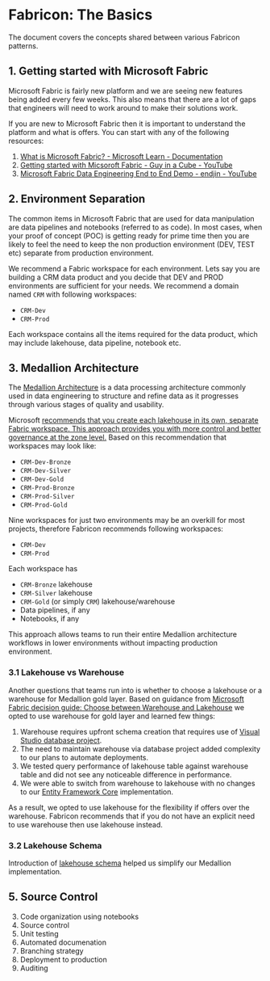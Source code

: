 # Fabricon: The Basics

The document covers the concepts shared between various Fabricon patterns.

## 1. Getting started with Microsoft Fabric

Microsoft Fabric is fairly new platform and we are seeing new features being added every few weeks. This also means that there are a lot of gaps that engineers will need to work around to make their solutions work.

If you are new to Microsoft Fabric then it is important to understand the platform and what is offers. You can start with any of the following resources:

1. [What is Microsoft Fabric? - Microsoft Learn - Documentation](https://learn.microsoft.com/en-us/fabric/get-started/microsoft-fabric-overview)
2. [Getting started with Micsoroft Fabric - Guy in a Cube - YouTube](https://www.youtube.com/playlist?list=PLv2BtOtLblH1RhbtfTpp9ovi3Y-3HiRO2)
3. [Microsoft Fabric Data Engineering End to End Demo - endjin - YouTube](https://www.youtube.com/playlist?list=PLJt9xcgQpM61fxyB1aWzWCAEsHZHEZD6w)

## 2. Environment Separation

The common items in Microsoft Fabric that are used for data manipulation are data pipelines and notebooks (referred to as code). In most cases, when your proof of concept (POC) is getting ready for prime time then you are likely to feel the need to keep the non production environment (DEV, TEST etc) separate from production environment.

We recommend a Fabric workspace for each environment. Lets say you are building a CRM data product and you decide that DEV and PROD environments are sufficient for your needs. We recommend a domain named `CRM` with following workspaces:

- `CRM-Dev`
- `CRM-Prod`

Each workspace contains all the items required for the data product, which may include lakehouse, data pipeline, notebook etc.

## 3. Medallion Architecture

The [Medallion Architecture](https://www.databricks.com/glossary/medallion-architecture) is a data processing architecture commonly used in data engineering to structure and refine data as it progresses through various stages of quality and usability.

Microsoft [recommends that you create each lakehouse in its own, separate Fabric workspace. This approach provides you with more control and better governance at the zone level.](https://learn.microsoft.com/en-us/fabric/onelake/onelake-medallion-lakehouse-architecture#deployment-model) Based on this recommendation that workspaces may look like:

- `CRM-Dev-Bronze`
- `CRM-Dev-Silver`
- `CRM-Dev-Gold`
- `CRM-Prod-Bronze`
- `CRM-Prod-Silver`
- `CRM-Prod-Gold`

Nine workspaces for just two environments may be an overkill for most projects, therefore Fabricon recommends following workspaces:

- `CRM-Dev`
- `CRM-Prod`

Each workspace has

- `CRM-Bronze` lakehouse
- `CRM-Silver` lakehouse
- `CRM-Gold` (or simply `CRM`) lakehouse/warehouse
- Data pipelines, if any
- Notebooks, if any

This approach allows teams to run their entire Medallion architecture workflows in lower environments without impacting production environment.

### 3.1 Lakehouse vs Warehouse

Another questions that teams run into is whether to choose a lakehouse or a warehouse for Medallion gold layer. Based on guidance from [Microsoft Fabric decision guide: Choose between Warehouse and Lakehouse](https://learn.microsoft.com/en-us/fabric/get-started/decision-guide-lakehouse-warehouse) we opted to use warehouse for gold layer and learned few things:

1. Warehouse requires upfront schema creation that requires use of [Visual Studio database project](https://learn.microsoft.com/en-us/fabric/data-warehouse/source-control).
2. The need to maintain warehouse via database project added complexity to our plans to automate deployments.
3. We tested query performance of lakehouse table against warehouse table and did not see any noticeable difference in performance.
4. We were able to switch from warehouse to lakehouse with no changes to our [Entity Framework Core](https://learn.microsoft.com/en-us/ef/core/) implementation.

As a result, we opted to use lakehouse for the flexibility if offers over the warehouse. Fabricon recommends that if you do not have an explicit need to use warehouse then use lakehouse instead.

### 3.2 Lakehouse Schema

Introduction of [lakehouse schema](https://learn.microsoft.com/en-us/fabric/data-engineering/lakehouse-schemas) helped us simplify our Medallion implementation.

## 5. Source Control




3. Code organization using notebooks
4. Source control
5. Unit testing
6. Automated documenation
7. Branching strategy
8. Deployment to production
9. Auditing